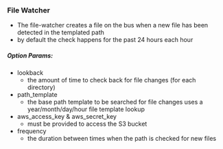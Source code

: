 ### File Watcher
   
- The file-watcher creates a file on the bus when a new file has been detected in the templated path
- by default the check happens for the past 24 hours each hour

##### Option Params:
- lookback
  - the amount of time to check back for file changes (for each directory)
- path_template
  - the base path template to be searched for file changes uses a year/month/day/hour file template lookup
- aws_access_key & aws_secret_key
  - must be provided to access the S3 bucket
- frequency
  - the duration between times when the path is checked for new files

